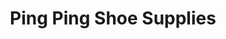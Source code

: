 ---
title: "Ping Ping Shoe Supplies"
url: /marikina/ping-ping-shoe-supplies-erano-manalo/
shop: shoes
---